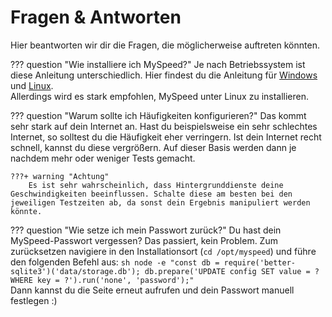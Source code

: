 # Fragen & Antworten
Hier beantworten wir dir die Fragen, die möglicherweise auftreten könnten.

??? question "Wie installiere ich MySpeed?"
    Je nach Betriebssystem ist diese Anleitung unterschiedlich. Hier findest du die Anleitung für [Windows](/setup/windows) und [Linux](/setup/linux).  
    Allerdings wird es stark empfohlen, MySpeed unter Linux zu installieren.

??? question "Warum sollte ich Häufigkeiten konfigurieren?"
    Das kommt sehr stark auf dein Internet an. Hast du beispielsweise ein sehr schlechtes Internet, so solltest du die Häufigkeit eher verringern. Ist dein Internet recht schnell, kannst du diese vergrößern. Auf dieser Basis werden dann je nachdem mehr oder weniger Tests gemacht.  
    
    ???+ warning "Achtung"
        Es ist sehr wahrscheinlich, dass Hintergrunddienste deine Geschwindigkeiten beeinflussen. Schalte diese am besten bei den jeweiligen Testzeiten ab, da sonst dein Ergebnis manipuliert werden könnte.

??? question "Wie setze ich mein Passwort zurück?"
    Du hast dein MySpeed-Passwort vergessen? Das passiert, kein Problem. Zum zurücksetzen navigiere in den Installationsort (`cd /opt/myspeed`) und führe den folgenden Befehl aus:
    ```sh
    node -e "const db = require('better-sqlite3')('data/storage.db'); db.prepare('UPDATE config SET value = ? WHERE key = ?').run('none', 'password');"
    ```    
    Dann kannst du die Seite erneut aufrufen und dein Passwort manuell festlegen :)